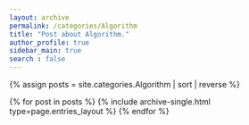 ```yaml
---
layout: archive
permalink: /categories/Algorithm
title: "Post about Algorithm."
author_profile: true
sidebar_main: true
search : false
---
```

<!-- 사이드바 카테고리 클릭 후 나오는 포스트 목록 정렬 변경 원래는 sort:"date"였음 --->
{% assign posts = site.categories.Algorithm | sort | reverse %}

{% for post in posts %}
  {% include archive-single.html type=page.entries_layout %}
{% endfor %}


